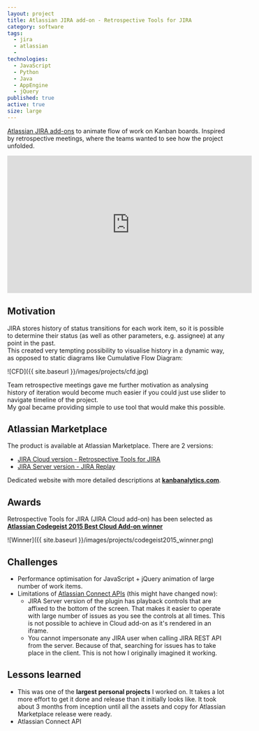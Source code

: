 ```yaml
---
layout: project
title: Atlassian JIRA add-on - Retrospective Tools for JIRA
category: software
tags:
  - jira
  - atlassian
  - 
technologies:
  - JavaScript
  - Python
  - Java
  - AppEngine
  - jQuery
published: true
active: true
size: large
---
```

[Atlassian JIRA add-ons](http://kanbanalytics.com) to animate flow of work on Kanban boards.
Inspired by retrospective meetings, where the teams wanted to see how the project unfolded.

<iframe width="560" height="315" src="https://www.youtube.com/embed/p50TSf82rYc" frameborder="0" allowfullscreen></iframe>

## Motivation

JIRA stores history of status transitions for each work item, so it is possible to determine their status (as well as other parameters, e.g. assignee) at any point in the past.  
This created very tempting possibility to visualise history in a dynamic way, as opposed to static diagrams like Cumulative Flow Diagram:

![CFD]({{ site.baseurl }}/images/projects/cfd.jpg)

Team retrospective meetings gave me further motivation as analysing history of iteration would become much easier if you could just use slider to navigate timeline of the project.  
My goal became providing simple to use tool that would make this possible.

## Atlassian Marketplace

The product is available at Atlassian Marketplace. There are 2 versions:

* [JIRA Cloud version - Retrospective Tools for JIRA](https://marketplace.atlassian.com/plugins/com.sngtec.jira.cloud.kanbanalytics/cloud/overview)
* [JIRA Server version - JIRA Replay](https://marketplace.atlassian.com/plugins/com.sngtec.jira.plugins.kanbanalytics/server/overview)

Dedicated website with more detailed descriptions at **[kanbanalytics.com](http://kanbanalytics.com)**.

## Awards
 
Retrospective Tools for JIRA (JIRA Cloud add-on) has been selected as  
**[Atlassian Codegeist 2015 Best Cloud Add-on winner](http://devpost.com/software/retrospective-tools-for-jira)**

![Winner]({{ site.baseurl }}/images/projects/codegeist2015_winner.png)

## Challenges

* Performance optimisation for JavaScript + jQuery animation of large number of work items.
* Limitations of [Atlassian Connect APIs](https://connect.atlassian.com/) (this might have changed now):
  * JIRA Server version of the plugin has playback controls that are affixed to the bottom of the screen. That makes it easier to operate with large number of issues as you see the controls at all times. This is not possible to achieve in Cloud add-on as it's rendered in an iframe.
  * You cannot impersonate any JIRA user when calling JIRA REST API from the server. Because of that, searching for issues has to take place in the client. This is not how I originally imagined it working.

## Lessons learned

* This was one of the **largest personal projects** I worked on. It takes a lot more effort to get it done and release than it initially looks like. It took about 3 months from inception until all the assets and copy for Atlassian Marketplace release were ready.
* Atlassian Connect API
